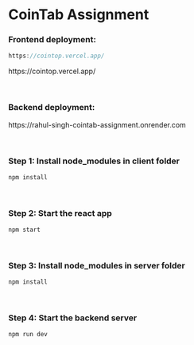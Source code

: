 # CoinTab Assignment

<h3>Frontend deployment:</h3>

```Javascript
https://cointop.vercel.app/
```
<p>https://cointop.vercel.app/</p>
<br/>

<h3>Backend deployment:</h3>
<p>https://rahul-singh-cointab-assignment.onrender.com</p>
<br/>



<h3>Step 1: Install node_modules in client folder</h3>

```Javascript
npm install
```
<br/>

<h3>Step 2: Start the react app</h3>

```Javascript
npm start
```
<br/>

<h3>Step 3: Install node_modules in server folder</h3>

```Javascript
npm install
```
<br/>

<h3>Step 4: Start the backend server</h3>

```Javascript
npm run dev
```
<br/>

 

